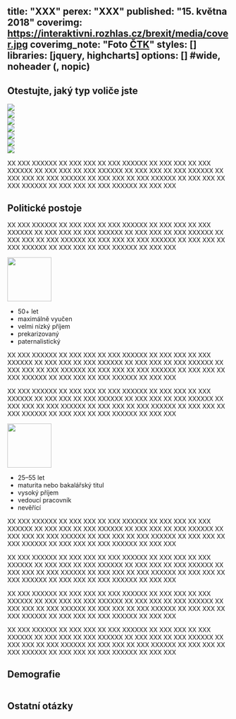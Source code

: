 title: "XXX"
perex: "XXX"
published: "15. května 2018"
coverimg: https://interaktivni.rozhlas.cz/brexit/media/cover.jpg
coverimg_note: "Foto <a href='#'>ČTK</a>"
styles: []
libraries: [jquery, highcharts]
options: [] #wide, noheader (, nopic)
---

<div class="test-big">

<h2>Otestujte, jaký typ voliče jste</h2>

<div class="skupina">

<div class="fotka"><img src="https://dev.datarozhlas.cz/profil-volice/images/nevolic.png"/></div>
<div class="fotka"><img src="https://dev.datarozhlas.cz/profil-volice/images/materialista.png"></div>
<div class="fotka"><img src="https://dev.datarozhlas.cz/profil-volice/images/liberal.png"/></div>
<div class="fotka"><img src="https://dev.datarozhlas.cz/profil-volice/images/tekavy.png"/></div>
<div class="fotka"><img src="https://dev.datarozhlas.cz/profil-volice/images/obranar.png"/></div>
<div class="fotka"><img src="https://dev.datarozhlas.cz/profil-volice/images/pasivni.png"/></div>
<div class="fotka"><img src="https://dev.datarozhlas.cz/profil-volice/images/krestan.png"></div>

</div>

<div class="test"></div>

</div>

XX XXX XXXXXX XX XXX XXX XX XXX XXXXXX XX XXX XXX XX XXX XXXXXX XX XXX XXX
XX XXX XXXXXX XX XXX XXX XX XXX XXXXXX XX XXX XXX XX XXX XXXXXX XX XXX XXX
XX XXX XXXXXX XX XXX XXX XX XXX XXXXXX XX XXX XXX XX XXX XXXXXX XX XXX XXX

## Politické postoje

<div id="koho-voli" style="max-width: 100%"></div>

<div id="volebni-ucast" style="max-width: 100%"></div>

XX XXX XXXXXX XX XXX XXX XX XXX XXXXXX XX XXX XXX XX XXX XXXXXX XX XXX XXX
XX XXX XXXXXX XX XXX XXX XX XXX XXXXXX XX XXX XXX XX XXX XXXXXX XX XXX XXX
XX XXX XXXXXX XX XXX XXX XX XXX XXXXXX XX XXX XXX XX XXX XXXXXX XX XXX XXX

<left><div class="profil">

<div class="profil-fotka"><img src="https://dev.datarozhlas.cz/profil-volice/images/nevolic.png"/ style="width: 100px"></div>

<div class="profil-list"><ul><li>50+ let</li><li>maximálně vyučen</li><li>velmi nízký příjem</li><li>prekarizovaný</li><li>paternalistický</li></ul></div>

</div></left>

XX XXX XXXXXX XX XXX XXX XX XXX XXXXXX XX XXX XXX XX XXX XXXXXX XX XXX XXX
XX XXX XXXXXX XX XXX XXX XX XXX XXXXXX XX XXX XXX XX XXX XXXXXX XX XXX XXX
XX XXX XXXXXX XX XXX XXX XX XXX XXXXXX XX XXX XXX XX XXX XXXXXX XX XXX XXX

XX XXX XXXXXX XX XXX XXX XX XXX XXXXXX XX XXX XXX XX XXX XXXXXX XX XXX XXX
XX XXX XXXXXX XX XXX XXX XX XXX XXXXXX XX XXX XXX XX XXX XXXXXX XX XXX XXX
XX XXX XXXXXX XX XXX XXX XX XXX XXXXXX XX XXX XXX XX XXX XXXXXX XX XXX XXX

<right><div class="profil">

<div class="profil-fotka"><img src="https://dev.datarozhlas.cz/profil-volice/images/materialista.png"/ style="width: 100px"></div>

<div class="profil-list"><ul><li>25–55 let</li><li>maturita nebo bakalářský titul</li><li>vysoký příjem</li><li>vedoucí pracovník</li><li>nevěřící</li></ul></div>

</div></right>

XX XXX XXXXXX XX XXX XXX XX XXX XXXXXX XX XXX XXX XX XXX XXXXXX XX XXX XXX
XX XXX XXXXXX XX XXX XXX XX XXX XXXXXX XX XXX XXX XX XXX XXXXXX XX XXX XXX
XX XXX XXXXXX XX XXX XXX XX XXX XXXXXX XX XXX XXX XX XXX XXXXXX XX XXX XXX

XX XXX XXXXXX XX XXX XXX XX XXX XXXXXX XX XXX XXX XX XXX XXXXXX XX XXX XXX
XX XXX XXXXXX XX XXX XXX XX XXX XXXXXX XX XXX XXX XX XXX XXXXXX XX XXX XXX
XX XXX XXXXXX XX XXX XXX XX XXX XXXXXX XX XXX XXX XX XXX XXXXXX XX XXX XXX

XX XXX XXXXXX XX XXX XXX XX XXX XXXXXX XX XXX XXX XX XXX XXXXXX XX XXX XXX
XX XXX XXXXXX XX XXX XXX XX XXX XXXXXX XX XXX XXX XX XXX XXXXXX XX XXX XXX
XX XXX XXXXXX XX XXX XXX XX XXX XXXXXX XX XXX XXX XX XXX XXXXXX XX XXX XXX

XX XXX XXXXXX XX XXX XXX XX XXX XXXXXX XX XXX XXX XX XXX XXXXXX XX XXX XXX
XX XXX XXXXXX XX XXX XXX XX XXX XXXXXX XX XXX XXX XX XXX XXXXXX XX XXX XXX
XX XXX XXXXXX XX XXX XXX XX XXX XXXXXX XX XXX XXX XX XXX XXXXXX XX XXX XXX

## Demografie

<div style="max-width: 100%; overflow: hidden; display: block;">
    <div class="chart small-legend" id="demo-pohlavi"></div>
</div>

<div style="max-width: 100%; overflow: hidden; display: block;">
    <div class="chart small" id="demo-vek"></div>
    <div class="chart small" id="demo-vzdelani"></div>
</div>

<div style="max-width: 100%; overflow: hidden; display: block;">
    <div class="chart small" id="demo-prijem"></div>
    <div class="chart small" id="demo-pozice"></div>
</div>

## Ostatní otázky


